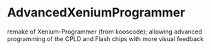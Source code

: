 # AdvancedXeniumProgrammer
remake of Xenium-Programmer (from kooscode); allowing advanced programming of the CPLD and Flash chips with more visual feedback
